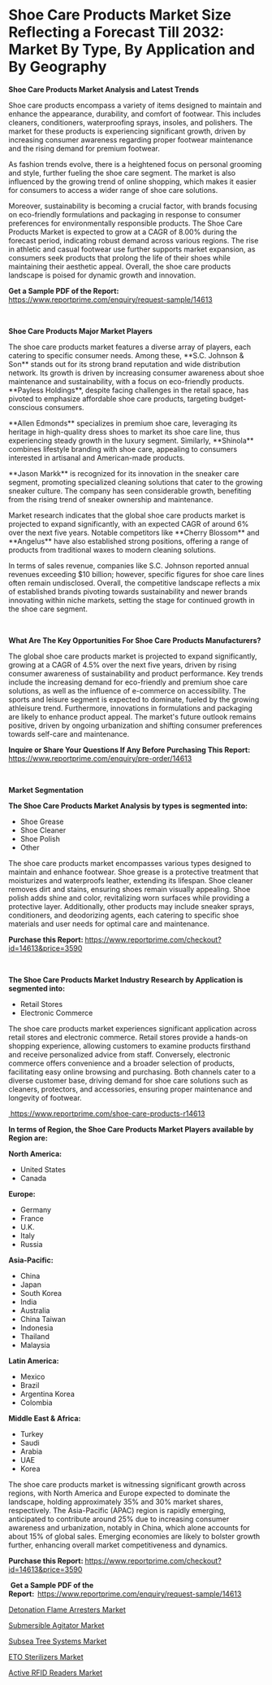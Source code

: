 <p><h1>Shoe Care Products Market Size Reflecting a Forecast Till 2032: Market By Type, By Application and By Geography</h1></p><p><strong>Shoe Care Products Market Analysis and Latest Trends</strong></p>
<p><p>Shoe care products encompass a variety of items designed to maintain and enhance the appearance, durability, and comfort of footwear. This includes cleaners, conditioners, waterproofing sprays, insoles, and polishers. The market for these products is experiencing significant growth, driven by increasing consumer awareness regarding proper footwear maintenance and the rising demand for premium footwear. </p><p>As fashion trends evolve, there is a heightened focus on personal grooming and style, further fueling the shoe care segment. The market is also influenced by the growing trend of online shopping, which makes it easier for consumers to access a wider range of shoe care solutions. </p><p>Moreover, sustainability is becoming a crucial factor, with brands focusing on eco-friendly formulations and packaging in response to consumer preferences for environmentally responsible products. The Shoe Care Products Market is expected to grow at a CAGR of 8.00% during the forecast period, indicating robust demand across various regions. The rise in athletic and casual footwear use further supports market expansion, as consumers seek products that prolong the life of their shoes while maintaining their aesthetic appeal. Overall, the shoe care products landscape is poised for dynamic growth and innovation.</p></p>
<p><strong>Get a Sample PDF of the Report:&nbsp;</strong> <a href="https://www.reportprime.com/enquiry/request-sample/14613?utm_campaign=3074&utm_medium=2&utm_source=Github&utm_content=ia&utm_term=20032025&utm_id=shoe-care-products">https://www.reportprime.com/enquiry/request-sample/14613</a></p>
<p>&nbsp;</p>
<p><strong>Shoe Care Products Major Market Players</strong></p>
<p><p>The shoe care products market features a diverse array of players, each catering to specific consumer needs. Among these, **S.C. Johnson & Son** stands out for its strong brand reputation and wide distribution network. Its growth is driven by increasing consumer awareness about shoe maintenance and sustainability, with a focus on eco-friendly products. **Payless Holdings**, despite facing challenges in the retail space, has pivoted to emphasize affordable shoe care products, targeting budget-conscious consumers.</p><p>**Allen Edmonds** specializes in premium shoe care, leveraging its heritage in high-quality dress shoes to market its shoe care line, thus experiencing steady growth in the luxury segment. Similarly, **Shinola** combines lifestyle branding with shoe care, appealing to consumers interested in artisanal and American-made products. </p><p>**Jason Markk** is recognized for its innovation in the sneaker care segment, promoting specialized cleaning solutions that cater to the growing sneaker culture. The company has seen considerable growth, benefiting from the rising trend of sneaker ownership and maintenance. </p><p>Market research indicates that the global shoe care products market is projected to expand significantly, with an expected CAGR of around 6% over the next five years. Notable competitors like **Cherry Blossom** and **Angelus** have also established strong positions, offering a range of products from traditional waxes to modern cleaning solutions. </p><p>In terms of sales revenue, companies like S.C. Johnson reported annual revenues exceeding $10 billion; however, specific figures for shoe care lines often remain undisclosed. Overall, the competitive landscape reflects a mix of established brands pivoting towards sustainability and newer brands innovating within niche markets, setting the stage for continued growth in the shoe care segment.</p></p>
<p>&nbsp;</p>
<p><strong>What Are The Key Opportunities For Shoe Care Products Manufacturers?</strong></p>
<p><p>The global shoe care products market is projected to expand significantly, growing at a CAGR of 4.5% over the next five years, driven by rising consumer awareness of sustainability and product performance. Key trends include the increasing demand for eco-friendly and premium shoe care solutions, as well as the influence of e-commerce on accessibility. The sports and leisure segment is expected to dominate, fueled by the growing athleisure trend. Furthermore, innovations in formulations and packaging are likely to enhance product appeal. The market's future outlook remains positive, driven by ongoing urbanization and shifting consumer preferences towards self-care and maintenance.</p></p>
<p><strong>Inquire or Share Your Questions If Any Before Purchasing This Report:</strong> <a href="https://www.reportprime.com/enquiry/pre-order/14613?utm_campaign=3074&utm_medium=2&utm_source=Github&utm_content=ia&utm_term=20032025&utm_id=shoe-care-products">https://www.reportprime.com/enquiry/pre-order/14613</a></p>
<p>&nbsp;</p>
<p><strong>Market Segmentation</strong></p>
<p><strong>The Shoe Care Products Market Analysis by types is segmented into:</strong></p>
<p><ul><li>Shoe Grease</li><li>Shoe Cleaner</li><li>Shoe Polish</li><li>Other</li></ul></p>
<p><p>The shoe care products market encompasses various types designed to maintain and enhance footwear. Shoe grease is a protective treatment that moisturizes and waterproofs leather, extending its lifespan. Shoe cleaner removes dirt and stains, ensuring shoes remain visually appealing. Shoe polish adds shine and color, revitalizing worn surfaces while providing a protective layer. Additionally, other products may include sneaker sprays, conditioners, and deodorizing agents, each catering to specific shoe materials and user needs for optimal care and maintenance.</p></p>
<p><strong>Purchase this Report:&nbsp;</strong><a href="https://www.reportprime.com/checkout?id=14613&price=3590&utm_campaign=3074&utm_medium=2&utm_source=Github&utm_content=ia&utm_term=20032025&utm_id=shoe-care-products">https://www.reportprime.com/checkout?id=14613&price=3590</a></p>
<p>&nbsp;</p>
<p><strong>The Shoe Care Products Market Industry Research by Application is segmented into:</strong></p>
<p><ul><li>Retail Stores</li><li>Electronic Commerce</li></ul></p>
<p><p>The shoe care products market experiences significant application across retail stores and electronic commerce. Retail stores provide a hands-on shopping experience, allowing customers to examine products firsthand and receive personalized advice from staff. Conversely, electronic commerce offers convenience and a broader selection of products, facilitating easy online browsing and purchasing. Both channels cater to a diverse customer base, driving demand for shoe care solutions such as cleaners, protectors, and accessories, ensuring proper maintenance and longevity of footwear.</p></p>
<p><a href="https://www.reportprime.com/shoe-care-products-r14613?utm_campaign=3074&utm_medium=2&utm_source=Github&utm_content=ia&utm_term=20032025&utm_id=shoe-care-products">&nbsp;https://www.reportprime.com/shoe-care-products-r14613</a></p>
<p><strong>In terms of Region, the Shoe Care Products Market Players available by Region are:</strong></p>
<p>
    <p> <strong> North America: </strong>
        <ul>
            <li>United States</li>
            <li>Canada</li>
        </ul>
        </p> 
    <p> <strong> Europe: </strong>
        <ul>
            <li>Germany</li>
            <li>France</li>
            <li>U.K.</li>
            <li>Italy</li>
            <li>Russia</li>
        </ul>
        </p> 
    <p> <strong> Asia-Pacific: </strong>
        <ul>
            <li>China</li>
            <li>Japan</li>
            <li>South Korea</li>
            <li>India</li>
            <li>Australia</li>
            <li>China Taiwan</li>
            <li>Indonesia</li>
            <li>Thailand</li>
            <li>Malaysia</li>
        </ul>
        </p> 
    <p> <strong> Latin America: </strong>
        <ul>
            <li>Mexico</li>
            <li>Brazil</li>
            <li>Argentina Korea</li>
            <li>Colombia</li>
        </ul>
        </p> 
    <p> <strong> Middle East & Africa: </strong>
        <ul>
            <li>Turkey</li>
            <li>Saudi</li>
            <li>Arabia</li>
            <li>UAE</li>
            <li>Korea</li>
        </ul>
    </p>
    </p>
<p><p>The shoe care products market is witnessing significant growth across regions, with North America and Europe expected to dominate the landscape, holding approximately 35% and 30% market shares, respectively. The Asia-Pacific (APAC) region is rapidly emerging, anticipated to contribute around 25% due to increasing consumer awareness and urbanization, notably in China, which alone accounts for about 15% of global sales. Emerging economies are likely to bolster growth further, enhancing overall market competitiveness and dynamics.</p></p>
<p><strong>Purchase this Report: </strong><a href="https://www.reportprime.com/checkout?id=14613&price=3590&utm_campaign=3074&utm_medium=2&utm_source=Github&utm_content=ia&utm_term=20032025&utm_id=shoe-care-products">https://www.reportprime.com/checkout?id=14613&price=3590</a></p>
<p>&nbsp;<strong>Get a Sample PDF of the Report:&nbsp;&nbsp;</strong><a href="https://www.reportprime.com/enquiry/request-sample/14613?utm_campaign=3074&utm_medium=2&utm_source=Github&utm_content=ia&utm_term=20032025&utm_id=shoe-care-products">https://www.reportprime.com/enquiry/request-sample/14613</a></p>
<p><strong></strong></p>
<p><p><a href="https://www.linkedin.com/pulse/detonation-flame-arresters-market-trends-growth-outlook-cetpe?utm_campaign=3074&utm_medium=2&utm_source=Github&utm_content=ia&utm_term=20032025&utm_id=shoe-care-products">Detonation Flame Arresters Market</a></p><p><a href="https://www.linkedin.com/pulse/submersible-agitator-market-size-forecast-2025-2032-cagr-pedze?utm_campaign=3074&utm_medium=2&utm_source=Github&utm_content=ia&utm_term=20032025&utm_id=shoe-care-products">Submersible Agitator Market</a></p><p><a href="https://www.linkedin.com/pulse/subsea-tree-systems-marketanticipated-grow-predicted-npo1e?utm_campaign=3074&utm_medium=2&utm_source=Github&utm_content=ia&utm_term=20032025&utm_id=shoe-care-products">Subsea Tree Systems Market</a></p><p><a href="https://www.linkedin.com/pulse/future-growth-prospects-eto-sterilizers-market-size-expected-jlpxe?utm_campaign=3074&utm_medium=2&utm_source=Github&utm_content=ia&utm_term=20032025&utm_id=shoe-care-products">ETO Sterilizers Market</a></p><p><a href="https://www.linkedin.com/pulse/in-depth-market-analysis-active-rfid-readers-trends-size-projected-p2tbe?utm_campaign=3074&utm_medium=2&utm_source=Github&utm_content=ia&utm_term=20032025&utm_id=shoe-care-products">Active RFID Readers Market</a></p></p>